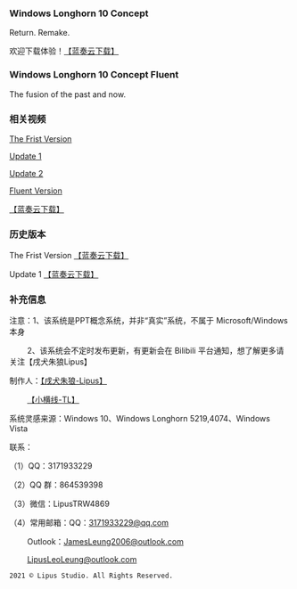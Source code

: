 ### Windows Longhorn 10 Concept
Return. Remake. 





欢迎下载体验！[【蓝奏云下载】](https://wwx.lanzoui.com/iK62xg1iwkh)



### Windows Longhorn 10 Concept Fluent
The fusion of the past and now.


### 相关视频
[The Frist Version](https://www.bilibili.com/video/BV1jQ4y1N7HL)

[Update 1](https://www.bilibili.com/video/BV12V411B7mt)

[Update 2](https://www.bilibili.com/video/BV1p54y1U7DV)

[Fluent Version](https://www.bilibili.com/video/BV1Bz4y1f7qM)


[【蓝奏云下载】](https://wwx.lanzoui.com/ibdv2h21lab)


### 历史版本
The Frist Version [【蓝奏云下载】](https://wwx.lanzoui.com/isHJUeuny3e)






Update 1 [【蓝奏云下载】](https://wwx.lanzoui.com/iCkmlewkbzc)



### 补充信息
注意：1、该系统是PPT概念系统，并非“真实”系统，不属于 Microsoft/Windows 本身

   2、该系统会不定时发布更新，有更新会在 Bilibili 平台通知，想了解更多请关注【戌犬朱狼Lipus】

制作人：[【戌犬朱狼-Lipus】](https://space.bilibili.com/471197002)

   [【小横线-TL】](https://space.bilibili.com/389275660?from=search&seid=14888383398815314651)

系统灵感来源：Windows 10、Windows Longhorn 5219,4074、Windows Vista

联系：

（1）QQ：3171933229

（2）QQ 群：864539398

（3）微信：LipusTRW4869

（4）常用邮箱：QQ：3171933229@qq.com

   Outlook：JamesLeung2006@outlook.com

   LipusLeoLeung@outlook.com



















































    2021 © Lipus Studio. All Rights Reserved.
